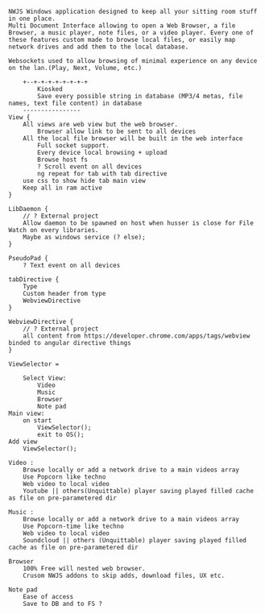     
    NWJS Windows application designed to keep all your sitting room stuff in one place.
    Multi Document Interface allowing to open a Web Browser, a file Browser, a music player, note files, or a video player. Every one of these features custom made to browse local files, or easily map network drives and add them to the local database.

    Websockets used to allow browsing of minimal experience on any device on the lan.(Play, Next, Volume, etc.)

        +--+-+-+-+-+-+-+-+
            Kiosked
            Save every possible string in database (MP3/4 metas, file names, text file content) in database
        ----------------
	View {
		All views are web view but the web browser.
			Browser allow link to be sent to all devices
		All the local file browser will be built in the web interface
			Full socket support.
			Every device local browsing + upload
			Browse host fs
			? Scroll event on all devices
			ng repeat for tab with tab directive
		use css to show hide tab main view
		Keep all in ram active
	}

	LibDaemon {
		// ? External project
		Allow daemon to be spawned on host when husser is close for File Watch on every libraries.
		Maybe as windows service (? else);
	}

	PseudoPad {
		? Text event on all devices

	tabDirective {
		Type
		Custom header from type
		WebviewDirective
	}

	WebviewDirective {
		// ? External project
		all content from https://developer.chrome.com/apps/tags/webview binded to angular directive things
	}

    ViewSelector =

        Select View:
            Video
            Music
            Browser
            Note pad
    Main view:
        on start
            ViewSelector();
            exit to OS();
    Add view
        ViewSelector();

    Video :
        Browse locally or add a network drive to a main videos array
        Use Popcorn like techno
        Web video to local video
        Youtube || others(Unquittable) player saving played filled cache as file on pre-parametered dir

    Music :
        Browse locally or add a network drive to a main videos array
        Use Popcorn-time like techno
        Web video to local video
        Soundcloud || others (Unquittable) player saving played filled cache as file on pre-parametered dir

    Browser
        100% Free will nested web browser.
        Crusom NWJS addons to skip adds, download files, UX etc.

    Note pad
        Ease of access
        Save to DB and to FS ?
